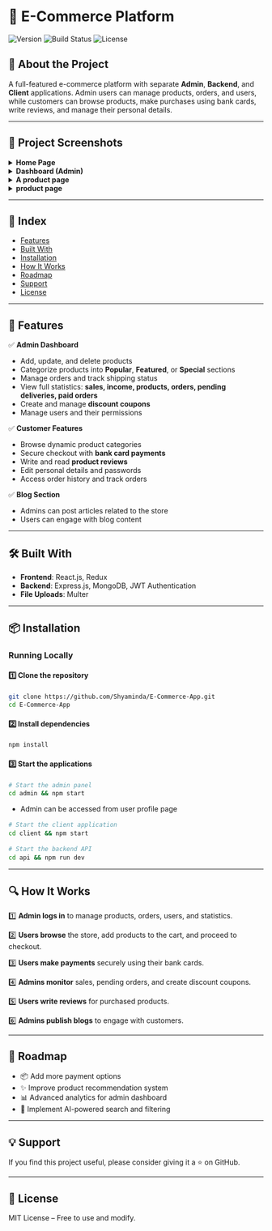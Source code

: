 # 🛒 E-Commerce Platform

![Version](https://img.shields.io/badge/version-1.0.0-blue)
![Build Status](https://img.shields.io/badge/build-passing-brightgreen)
![License](https://img.shields.io/badge/license-MIT-lightgrey)

## 📌 About the Project

A full-featured e-commerce platform with separate **Admin**, **Backend**, and **Client** applications. Admin users can manage products, orders, and users, while customers can browse products, make purchases using bank cards, write reviews, and manage their personal details.

---

## 📸 Project Screenshots

<details>
  <summary><strong>Home Page</strong></summary>
  <img src="/client/public/images/homepage.png" alt="homepage" />
</details>

<details>
  <summary><strong>Dashboard (Admin)</strong></summary>
  <img src="/client/public/images/admin-dashboard.png" alt="admin-dashboard" />
</details>

<details>
  <summary><strong>A product page</strong></summary>
  <img src="/client/public/images/user-dashboard.png" alt="user-dashboard" />
</details>

<details>
  <summary><strong>product page</strong></summary>
  <img src="/client/public/images/products.png" alt="products" />
</details>

---

## 📑 Index

- [Features](#-features)
- [Built With](#-built-with)
- [Installation](#-installation)
- [How It Works](#-how-it-works)
- [Roadmap](#-roadmap)
- [Support](#-support)
- [License](#-icense)

---

## 🚀 Features

✅ **Admin Dashboard**

- Add, update, and delete products
- Categorize products into **Popular**, **Featured**, or **Special** sections
- Manage orders and track shipping status
- View full statistics: **sales, income, products, orders, pending deliveries, paid orders**
- Create and manage **discount coupons**
- Manage users and their permissions

✅ **Customer Features**

- Browse dynamic product categories
- Secure checkout with **bank card payments**
- Write and read **product reviews**
- Edit personal details and passwords
- Access order history and track orders

✅ **Blog Section**

- Admins can post articles related to the store
- Users can engage with blog content

---

## 🛠 Built With

- **Frontend**: React.js, Redux
- **Backend**: Express.js, MongoDB, JWT Authentication
- **File Uploads**: Multer

---

## 📦 Installation

### Running Locally

#### 1️⃣ Clone the repository

```sh
git clone https://github.com/Shyaminda/E-Commerce-App.git
cd E-Commerce-App
```

#### 2️⃣ Install dependencies

```sh
npm install
```

#### 3️⃣ Start the applications

```sh
# Start the admin panel
cd admin && npm start
```
- Admin can be accessed from user profile page

```sh
# Start the client application
cd client && npm start
```

```sh
# Start the backend API
cd api && npm run dev
```

---

## 🔍 How It Works

1️⃣ **Admin logs in** to manage products, orders, users, and statistics.

2️⃣ **Users browse** the store, add products to the cart, and proceed to checkout.

3️⃣ **Users make payments** securely using their bank cards.

4️⃣ **Admins monitor** sales, pending orders, and create discount coupons.

5️⃣ **Users write reviews** for purchased products.

6️⃣ **Admins publish blogs** to engage with customers.

---

## 📌 Roadmap

- 📦 Add more payment options
- ✨ Improve product recommendation system
- 📊 Advanced analytics for admin dashboard
- 🚀 Implement AI-powered search and filtering

---

## 💡 Support

If you find this project useful, please consider giving it a ⭐ on GitHub.

---

## 📝 License

MIT License – Free to use and modify.

